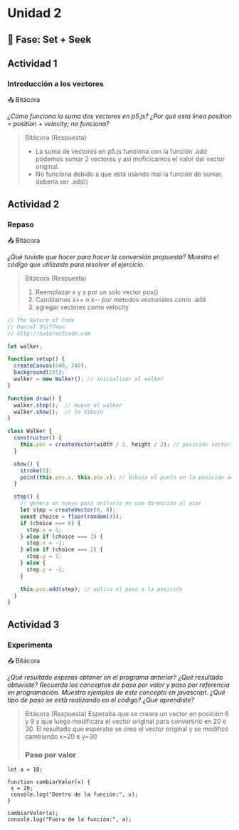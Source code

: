 # Unidad 2

## 🔎 Fase: Set + Seek

## Actividad 1 
### Introducción a los vectores

📤 Bitácora

*¿Cómo funciona la suma dos vectores en p5.js?*
*¿Por qué esta línea position = position + velocity; no funciona?*

> Bitácora (Respuesta)
> - La suma de vectores en p5.js funciona con la función .add podemos sumar 2 vectores y asi moficicamos el valor del vector original.
> - No funciona debido a que está usando mal la función de sumar, deberia ser .add()

## Actividad 2
### Repaso 

📤 Bitácora

*¿Qué tuviste que hacer para hacer la conversión propuesta?*
*Muestra el código que utilizaste para resolver el ejercicio.*

> Bitácora (Respuesta)
> 1. Reemplazar x y x por un solo vector pos()
> 2. Cambiamos x++ o x-- por metodos vectoriales como .add
> 3. agregar vectores como velocity

```javascript
// The Nature of Code
// Daniel Shiffman
// http://natureofcode.com

let walker;

function setup() {
  createCanvas(640, 240);
  background(255);
  walker = new Walker(); // inicializar el walker
}

function draw() {
  walker.step();  // mueve al walker
  walker.show();  // lo dibuja
}

class Walker {
  constructor() {
    this.pos = createVector(width / 2, height / 2); // posición vectorial
  }

  show() {
    stroke(0);
    point(this.pos.x, this.pos.y); // dibuja el punto en la posición actual
  }

  step() {
    // genera un nuevo paso unitario en una dirección al azar
    let step = createVector(0, 0);
    const choice = floor(random(4));
    if (choice === 0) {
      step.x = 1;
    } else if (choice === 1) {
      step.x = -1;
    } else if (choice === 2) {
      step.y = 1;
    } else {
      step.y = -1;
    }

    this.pos.add(step); // aplica el paso a la posición
  }
}

```

## Actividad 3
### Experimenta

📤 Bitácora

*¿Qué resultado esperas obtener en el programa anterior?*
*¿Qué resultado obtuviste?*
*Recuerda los conceptos de paso por valor y paso por referencia en programación. Muestra ejemplos de este concepto en javascript.*
*¿Qué tipo de paso se está realizando en el código?*
*¿Qué aprendiste?*

> Bitácora (Respuesta)
>  Esperaba que se creara un vector en posición 6 y 9 y que luego modificara el vector original para convertirlo en 20 o 30.
>  El resultado que esperaba se creo el vector original y se modificó cambiendo x=20 e y=30
> ### Paso por valor
 ```
 let a = 10;

function cambiarValor(x) {
  x = 20;
  console.log("Dentro de la función:", x); 
}

cambiarValor(a);
console.log("Fuera de la función:", a); 
```
